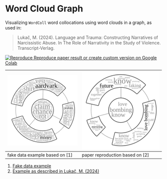 # Word Cloud Graph

Visualizing `WordColl` word collocations using word clouds in a graph, as used in:

> Lukač, M. (2024). Language and Trauma: Constructing Narratives of Narcissistic Abuse. In The Role of Narrativity in the Study of Violence. Transcript-Verlag.

[![Reproduce](https://colab.research.google.com/assets/colab-badge.svg) Reproduce paper result or create custom version on Google Colab](https://colab.research.google.com/github/prhbrt/word-cloud-graph/blob/main/Wordsgraph.ipynb)

|![fake example based on [1]](example1.png) | ![paper reproduction based on [2]](example2.png) |
|---|---|
| fake data example based on [1] | paper reproduction based on [2] |


1. [Fake data example](https://docs.google.com/spreadsheets/d/1P1t1peE8vtiDua9tv3KJ_kz7rgAcndr7216K-97_yC0)
2. [Example as described in Lukač, M. (2024)](https://docs.google.com/spreadsheets/d/1ppSh3v6OHi9SebptOYm-3lc87hnd1yPSG3Gie7J1cZ0)
